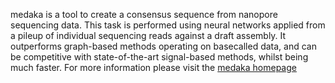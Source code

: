 medaka is a tool to create a consensus sequence from nanopore sequencing data. This task is performed using neural networks applied from a pileup of individual sequencing reads against a draft assembly. It outperforms graph-based methods operating on basecalled data, and can be competitive with state-of-the-art signal-based methods, whilst being much faster.
For more information please visit the [medaka homepage](https://github.com/nanoporetech/medaka)